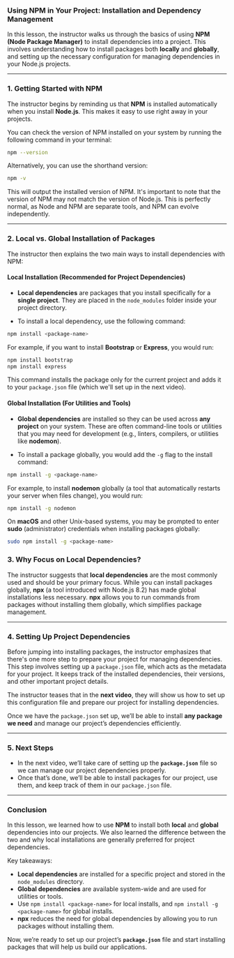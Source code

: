 ### Using NPM in Your Project: Installation and Dependency Management

In this lesson, the instructor walks us through the basics of using **NPM (Node Package Manager)** to install dependencies into a project. This involves understanding how to install packages both **locally** and **globally**, and setting up the necessary configuration for managing dependencies in your Node.js projects.

---

### 1. **Getting Started with NPM**

The instructor begins by reminding us that **NPM** is installed automatically when you install **Node.js**. This makes it easy to use right away in your projects.

You can check the version of NPM installed on your system by running the following command in your terminal:

```bash
npm --version
```

Alternatively, you can use the shorthand version:

```bash
npm -v
```

This will output the installed version of NPM. It's important to note that the version of NPM may not match the version of Node.js. This is perfectly normal, as Node and NPM are separate tools, and NPM can evolve independently.

---

### 2. **Local vs. Global Installation of Packages**

The instructor then explains the two main ways to install dependencies with NPM:

#### **Local Installation (Recommended for Project Dependencies)**
- **Local dependencies** are packages that you install specifically for a **single project**. They are placed in the `node_modules` folder inside your project directory.
  
- To install a local dependency, use the following command:

```bash
npm install <package-name>
```

For example, if you want to install **Bootstrap** or **Express**, you would run:

```bash
npm install bootstrap
npm install express
```

This command installs the package only for the current project and adds it to your `package.json` file (which we'll set up in the next video).

#### **Global Installation (For Utilities and Tools)**
- **Global dependencies** are installed so they can be used across **any project** on your system. These are often command-line tools or utilities that you may need for development (e.g., linters, compilers, or utilities like **nodemon**).

- To install a package globally, you would add the `-g` flag to the install command:

```bash
npm install -g <package-name>
```

For example, to install **nodemon** globally (a tool that automatically restarts your server when files change), you would run:

```bash
npm install -g nodemon
```

On **macOS** and other Unix-based systems, you may be prompted to enter **sudo** (administrator) credentials when installing packages globally:

```bash
sudo npm install -g <package-name>
```

### 3. **Why Focus on Local Dependencies?**

The instructor suggests that **local dependencies** are the most commonly used and should be your primary focus. While you can install packages globally, **npx** (a tool introduced with Node.js 8.2) has made global installations less necessary. **npx** allows you to run commands from packages without installing them globally, which simplifies package management.

---

### 4. **Setting Up Project Dependencies**

Before jumping into installing packages, the instructor emphasizes that there's one more step to prepare your project for managing dependencies. This step involves setting up a `package.json` file, which acts as the metadata for your project. It keeps track of the installed dependencies, their versions, and other important project details.

The instructor teases that in the **next video**, they will show us how to set up this configuration file and prepare our project for installing dependencies.

Once we have the `package.json` set up, we’ll be able to install **any package we need** and manage our project’s dependencies efficiently.

---

### 5. **Next Steps**

- In the next video, we’ll take care of setting up the **`package.json`** file so we can manage our project dependencies properly.
- Once that’s done, we’ll be able to install packages for our project, use them, and keep track of them in our `package.json` file.

---

### Conclusion

In this lesson, we learned how to use **NPM** to install both **local** and **global** dependencies into our projects. We also learned the difference between the two and why local installations are generally preferred for project dependencies.

Key takeaways:
- **Local dependencies** are installed for a specific project and stored in the `node_modules` directory.
- **Global dependencies** are available system-wide and are used for utilities or tools.
- Use `npm install <package-name>` for local installs, and `npm install -g <package-name>` for global installs.
- **npx** reduces the need for global dependencies by allowing you to run packages without installing them.

Now, we’re ready to set up our project’s **`package.json`** file and start installing packages that will help us build our applications.